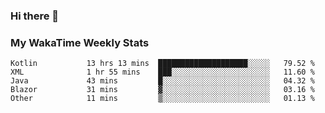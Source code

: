 ### Hi there 👋

<!--
**royschrauwen/royschrauwen** is a ✨ _special_ ✨ repository because its `README.md` (this file) appears on your GitHub profile.

Here are some ideas to get you started:

- 🔭 I’m currently working on ...
- 🌱 I’m currently learning ...
- 👯 I’m looking to collaborate on ...
- 🤔 I’m looking for help with ...
- 💬 Ask me about ...
- 📫 How to reach me: ...
- 😄 Pronouns: ...
- ⚡ Fun fact: ...
-->


### My WakaTime Weekly Stats
<!--START_SECTION:waka-->

```text
Kotlin           13 hrs 13 mins  ████████████████████░░░░░   79.52 %
XML              1 hr 55 mins    ███░░░░░░░░░░░░░░░░░░░░░░   11.60 %
Java             43 mins         █░░░░░░░░░░░░░░░░░░░░░░░░   04.32 %
Blazor           31 mins         ▓░░░░░░░░░░░░░░░░░░░░░░░░   03.16 %
Other            11 mins         ▒░░░░░░░░░░░░░░░░░░░░░░░░   01.13 %
```

<!--END_SECTION:waka-->
